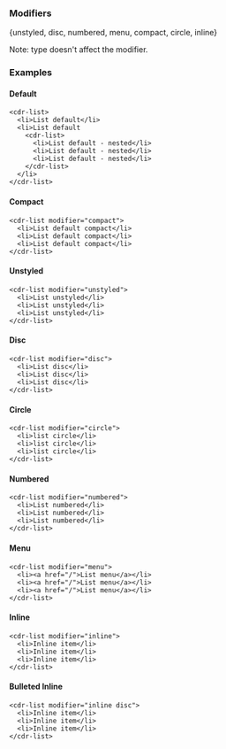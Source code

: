 ### Modifiers

{unstyled, disc, numbered, menu, compact, circle, inline}

Note: type doesn't affect the modifier.

### Examples

#### Default

```
<cdr-list>
  <li>List default</li>
  <li>List default
    <cdr-list>
      <li>List default - nested</li>
      <li>List default - nested</li>
      <li>List default - nested</li>
    </cdr-list>
  </li>
</cdr-list>
```

#### Compact
```
<cdr-list modifier="compact">
  <li>List default compact</li>
  <li>List default compact</li>
  <li>List default compact</li>
</cdr-list>
```

#### Unstyled

```
<cdr-list modifier="unstyled">
  <li>List unstyled</li>
  <li>List unstyled</li>
  <li>List unstyled</li>
</cdr-list>
```

#### Disc

```
<cdr-list modifier="disc">
  <li>List disc</li>
  <li>List disc</li>
  <li>List disc</li>
</cdr-list>
```

#### Circle
```
<cdr-list modifier="circle">
  <li>list circle</li>
  <li>list circle</li>
  <li>list circle</li>
</cdr-list>
```

#### Numbered

```
<cdr-list modifier="numbered">
  <li>List numbered</li>
  <li>List numbered</li>
  <li>List numbered</li>
</cdr-list>
```

#### Menu

```
<cdr-list modifier="menu">
  <li><a href="/">List menu</a></li>
  <li><a href="/">List menu</a></li>
  <li><a href="/">List menu</a></li>
</cdr-list>
```

#### Inline
```
<cdr-list modifier="inline">
  <li>Inline item</li>
  <li>Inline item</li>
  <li>Inline item</li>
</cdr-list>
```

#### Bulleted Inline
```
<cdr-list modifier="inline disc">
  <li>Inline item</li>
  <li>Inline item</li>
  <li>Inline item</li>
</cdr-list>
```
